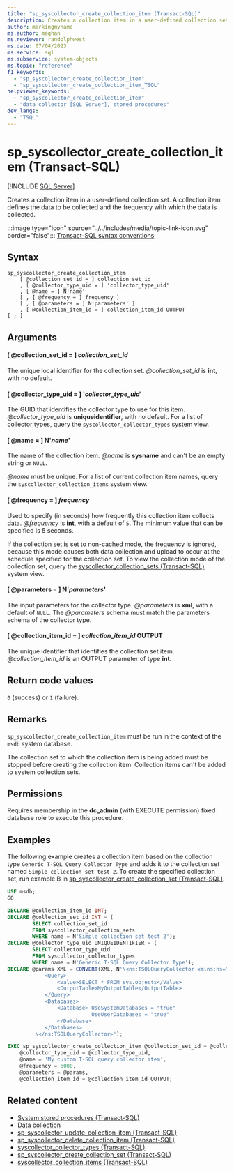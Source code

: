 ```yaml
---
title: "sp_syscollector_create_collection_item (Transact-SQL)"
description: Creates a collection item in a user-defined collection set.
author: markingmyname
ms.author: maghan
ms.reviewer: randolphwest
ms.date: 07/04/2023
ms.service: sql
ms.subservice: system-objects
ms.topic: "reference"
f1_keywords:
  - "sp_syscollector_create_collection_item"
  - "sp_syscollector_create_collection_item_TSQL"
helpviewer_keywords:
  - "sp_syscollector_create_collection_item"
  - "data collector [SQL Server], stored procedures"
dev_langs:
  - "TSQL"
---
```

# sp_syscollector_create_collection_item (Transact-SQL)

[!INCLUDE [SQL Server](../../includes/applies-to-version/sqlserver.md)]

Creates a collection item in a user-defined collection set. A collection item defines the data to be collected and the frequency with which the data is collected.

:::image type="icon" source="../../includes/media/topic-link-icon.svg" border="false"::: [Transact-SQL syntax conventions](../../t-sql/language-elements/transact-sql-syntax-conventions-transact-sql.md)

## Syntax

```syntaxsql
sp_syscollector_create_collection_item
    [ @collection_set_id = ] collection_set_id
    , [ @collector_type_uid = ] 'collector_type_uid'
    , [ @name = ] N'name'
    [ , [ @frequency = ] frequency ]
    [ , [ @parameters = ] N'parameters' ]
    , [ @collection_item_id = ] collection_item_id OUTPUT
[ ; ]
```

## Arguments

#### [ @collection_set_id = ] *collection_set_id*

The unique local identifier for the collection set. *@collection_set_id* is **int**, with no default.

#### [ @collector_type_uid = ] '*collector_type_uid*'

The GUID that identifies the collector type to use for this item. *@collector_type_uid* is **uniqueidentifier**, with no default. For a list of collector types, query the `syscollector_collector_types` system view.

#### [ @name = ] N'*name*'

The name of the collection item. *@name* is **sysname** and can't be an empty string or `NULL`.

*@name* must be unique. For a list of current collection item names, query the `syscollector_collection_items` system view.

#### [ @frequency = ] *frequency*

Used to specify (in seconds) how frequently this collection item collects data. *@frequency* is **int**, with a default of `5`. The minimum value that can be specified is 5 seconds.

If the collection set is set to non-cached mode, the frequency is ignored, because this mode causes both data collection and upload to occur at the schedule specified for the collection set. To view the collection mode of the collection set, query the [syscollector_collection_sets (Transact-SQL)](../system-catalog-views/syscollector-collection-sets-transact-sql.md) system view.

#### [ @parameters = ] N'*parameters*'

The input parameters for the collector type. *@parameters* is **xml**, with a default of `NULL`. The *@parameters* schema must match the parameters schema of the collector type.

#### [ @collection_item_id = ] *collection_item_id* OUTPUT

The unique identifier that identifies the collection set item. *@collection_item_id* is an OUTPUT parameter of type **int**.

## Return code values

`0` (success) or `1` (failure).

## Remarks

`sp_syscollector_create_collection_item` must be run in the context of the `msdb` system database.

The collection set to which the collection item is being added must be stopped before creating the collection item. Collection items can't be added to system collection sets.

## Permissions

Requires membership in the **dc_admin** (with EXECUTE permission) fixed database role to execute this procedure.

## Examples

The following example creates a collection item based on the collection type `Generic T-SQL Query Collector Type` and adds it to the collection set named `Simple collection set test 2`. To create the specified collection set, run example B in [sp_syscollector_create_collection_set (Transact-SQL)](sp-syscollector-create-collection-set-transact-sql.md).

```sql
USE msdb;
GO

DECLARE @collection_item_id INT;
DECLARE @collection_set_id INT = (
        SELECT collection_set_id
        FROM syscollector_collection_sets
        WHERE name = N'Simple collection set test 2');
DECLARE @collector_type_uid UNIQUEIDENTIFIER = (
        SELECT collector_type_uid
        FROM syscollector_collector_types
        WHERE name = N'Generic T-SQL Query Collector Type');
DECLARE @params XML = CONVERT(XML, N'\<ns:TSQLQueryCollector xmlns:ns="DataCollectorType">
            <Query>
                <Value>SELECT * FROM sys.objects</Value>
                <OutputTable>MyOutputTable</OutputTable>
            </Query>
            <Databases>
                <Database> UseSystemDatabases = "true"
                           UseUserDatabases = "true"
                </Database>
            </Databases>
         \</ns:TSQLQueryCollector>');

EXEC sp_syscollector_create_collection_item @collection_set_id = @collection_set_id,
    @collector_type_uid = @collector_type_uid,
    @name = 'My custom T-SQL query collector item',
    @frequency = 6000,
    @parameters = @params,
    @collection_item_id = @collection_item_id OUTPUT;
```

## Related content

- [System stored procedures (Transact-SQL)](system-stored-procedures-transact-sql.md)
- [Data collection](../data-collection/data-collection.md)
- [sp_syscollector_update_collection_item (Transact-SQL)](sp-syscollector-update-collection-item-transact-sql.md)
- [sp_syscollector_delete_collection_item (Transact-SQL)](sp-syscollector-delete-collection-item-transact-sql.md)
- [syscollector_collector_types (Transact-SQL)](../system-catalog-views/syscollector-collector-types-transact-sql.md)
- [sp_syscollector_create_collection_set (Transact-SQL)](sp-syscollector-create-collection-set-transact-sql.md)
- [syscollector_collection_items (Transact-SQL)](../system-catalog-views/syscollector-collection-items-transact-sql.md)
